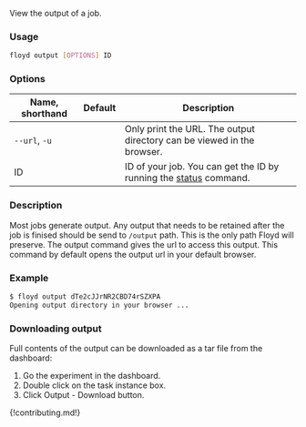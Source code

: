 View the output of a job.

### Usage
```bash
floyd output [OPTIONS] ID
```

### Options
| Name, shorthand | Default | Description |
| --------------- | ------- | ----------- |
| `--url`, `-u` |      | Only print the URL. The output directory can be viewed in the browser. |
| ID |      | ID of your job. You can get the ID by running the [status](./status) command.    |

### Description
Most jobs generate output. Any output that needs to be retained after the job is finised should be send to `/output` path.
This is the only path Floyd will preserve. The output command gives the url to access this output. This command by default opens the 
output url in your default browser.

### Example
```bash
$ floyd output dTe2cJJrNR2CBD74rSZXPA
Opening output directory in your browser ...
```

### Downloading output

Full contents of the output can be downloaded as a tar file from the dashboard:

1. Go the experiment in the dashboard.
2. Double click on the task instance box.
3. Click Output - Download button.

{!contributing.md!}
